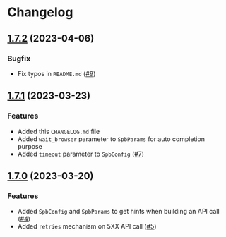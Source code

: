# Changelog

## [1.7.2](https://github.com/ScrapingBee/scrapingbee-node/compare/v1.7.1...v1.7.2) (2023-04-06)

### Bugfix

-   Fix typos in `README.md` ([#9](https://github.com/ScrapingBee/scrapingbee-node/pull/9))

## [1.7.1](https://github.com/ScrapingBee/scrapingbee-node/compare/v1.7.0...v1.7.1) (2023-03-23)

### Features

-   Added this `CHANGELOG.md` file
-   Added `wait_browser` parameter to `SpbParams` for auto completion purpose
-   Added `timeout` parameter to `SpbConfig` ([#7](https://github.com/ScrapingBee/scrapingbee-node/issues/7))

## [1.7.0](https://github.com/ScrapingBee/scrapingbee-node/compare/v1.6.2...v1.7.0) (2023-03-20)

### Features

-   Added `SpbConfig` and `SpbParams` to get hints when building an API call ([#4](https://github.com/ScrapingBee/scrapingbee-node/issues/4))
-   Added `retries` mechanism on 5XX API call ([#5](https://github.com/ScrapingBee/scrapingbee-node/issues/5))
